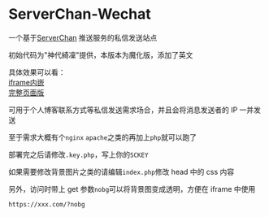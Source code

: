 # ServerChan-Wechat
一个基于[ServerChan](https://sc.ftqq.com) 推送服务的私信发送站点

初始代码为"神代綺凜"提供，本版本为魔化版，添加了英文

具体效果可以看：  
[iframe内嵌](https://www.quchao.net/msg.html)  
[完整页面版](https://sc.quchao.net)

可用于个人博客联系方式等私信发送需求场合，并且会将消息发送者的 IP 一并发送

至于需求大概有个`nginx` `apache`之类的再加上`php`就可以跑了

部署完之后请修改`.key.php`，写上你的`SCKEY`

如果需要修改背景图片之类的请编辑`index.php`修改 head 中的 css 内容

另外，访问时带上 get 参数`nobg`可以将背景图变成透明，方便在 iframe 中使用
```
https://xxx.com/?nobg
```
